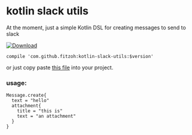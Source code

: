 # kotlin slack utils
At the moment, just a simple Kotlin DSL for creating messages to send to slack

[ ![Download](https://api.bintray.com/packages/fitzoh/maven/kotlin-slack-utils/images/download.svg) ](https://bintray.com/fitzoh/maven/kotlin-slack-utils/_latestVersion)

`compile 'com.github.fitzoh:kotlin-slack-utils:$version'`

or just copy paste [this file](https://github.com/Fitzoh/kotlin-slack-utils/blob/master/src/main/kotlin/com/github/fitzoh/slack/kotlin/Message.kt) into your project.

### usage:

```
Message.create{
  text = "hello"
  attachment{
    title = "this is"
    text = "an attachment"
  }
}
```